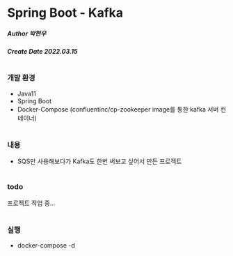 # Spring Boot - Kafka
##### Author 박현우
##### Create Date 2022.03.15
#
### 개발 환경
* Java11
* Spring Boot
* Docker-Compose (confluentinc/cp-zookeeper image를 통한 kafka 서버 컨테이너)
#
### 내용
* SQS만 사용해보다가 Kafka도 한번 써보고 싶어서 만든 프로젝트
#
### todo
프로젝트 작업 중...
#
### 실행
* docker-compose -d
